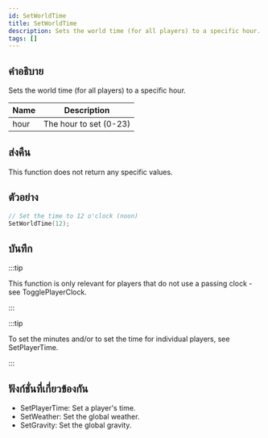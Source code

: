 ```yaml
---
id: SetWorldTime
title: SetWorldTime
description: Sets the world time (for all players) to a specific hour.
tags: []
---
```


## คำอธิบาย

Sets the world time (for all players) to a specific hour.

| Name | Description            |
| ---- | ---------------------- |
| hour | The hour to set (0-23) |

## ส่งคืน

This function does not return any specific values.

## ตัวอย่าง

```c
// Set the time to 12 o'clock (noon)
SetWorldTime(12);
```

## บันทึก

:::tip

This function is only relevant for players that do not use a passing clock - see TogglePlayerClock.

:::

:::tip

To set the minutes and/or to set the time for individual players, see SetPlayerTime.

:::

## ฟังก์ชั่นที่เกี่ยวข้องกัน

- SetPlayerTime: Set a player's time.
- SetWeather: Set the global weather.
- SetGravity: Set the global gravity.
